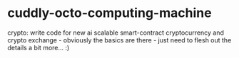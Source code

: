 # cuddly-octo-computing-machine

crypto: write code for new ai scalable smart-contract cryptocurrency and crypto exchange -
obviously the basics are there - just need to flesh out the details a bit more... :) 
